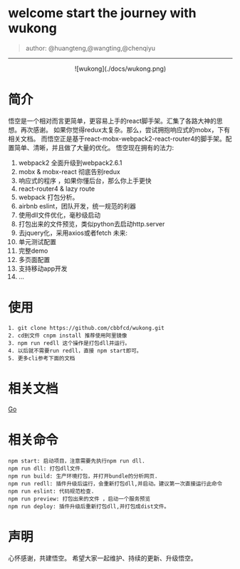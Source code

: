 # welcome start the journey with wukong
> author: @huangteng,@wangting,@chenqiyu
***

<div align=center>
    ![wukong](./docs/wukong.png)
</div>

# 简介

悟空是一个相对而言更简单，更容易上手的react脚手架。汇集了各路大神的思想。再次感谢。
如果你觉得redux太复杂。那么，尝试拥抱响应式的mobx，下有相关文档。
而悟空正是基于react-mobx-webpack2-react-router4的脚手架。配置简单、清晰，并且做了大量的优化。
悟空现在拥有的法力:
1. webpack2 全面升级到webpack2.6.1
2. mobx & mobx-react 彻底告别redux
3. 响应式的程序 ，如果你懂后台，那么你上手更快
4. react-router4 & lazy route
5. webpack 打包分析。
6. airbnb eslint，团队开发，统一规范的利器
7. 使用dll文件优化，毫秒级启动
8. 打包出来的文件预览，类似python去启动http.server
9. 去jquery化，采用axios或者fetch
未来:
1. 单元测试配置
2. 完整demo
3. 多页面配置
4. 支持移动app开发
5. ...

# 使用
```
1. git clone https://github.com/cbbfcd/wukong.git
2. cd到文件 cnpm install 推荐使用阿里镜像
3. npm run redll 这个操作是打包dll并运行。
4. 以后就不需要run redll，直接 npm start即可。
5. 更多cli参考下面的文档
```


# 相关文档
<a href="./docs/doc.mdown">Go</a>

# 相关命令
```
npm start: 启动项目，注意需要先执行npm run dll.
npm run dll: 打包dll文件.
npm run build: 生产环境打包，并打开bundle的分析网页.
npm run redll: 插件升级后运行，会重新打包dll,并启动。建议第一次直接运行此命令
npm run eslint: 代码规范检查.
npm run preview: 打包出来的文件 ，启动一个服务预览
npm run deploy: 插件升级后重新打包dll,并打包成dist文件。
```

# 声明
心怀感谢，共建悟空。
希望大家一起维护、持续的更新、升级悟空。




